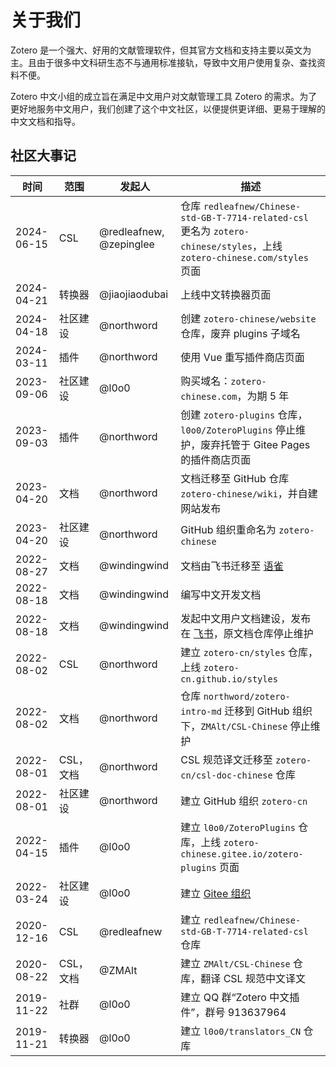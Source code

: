 # 关于我们

Zotero 是一个强大、好用的文献管理软件，但其官方文档和支持主要以英文为主。且由于很多中文科研生态不与通用标准接轨，导致中文用户使用复杂、查找资料不便。

Zotero 中文小组的成立旨在满足中文用户对文献管理工具 Zotero 的需求。为了更好地服务中文用户，我们创建了这个中文社区，以便提供更详细、更易于理解的中文文档和指导。

## 社区大事记

| 时间       | 范围      | 发起人                  | 描述                                                                                                                       |
| ---------- | --------- | ----------------------- | -------------------------------------------------------------------------------------------------------------------------- |
| 2024-06-15 | CSL       | @redleafnew, @zepinglee | 仓库 `redleafnew/Chinese-std-GB-T-7714-related-csl` 更名为 `zotero-chinese/styles`，上线 `zotero-chinese.com/styles` 页面  |
| 2024-04-21 | 转换器    | @jiaojiaodubai          | 上线中文转换器页面                                                                                                         |
| 2024-04-18 | 社区建设  | @northword              | 创建 `zotero-chinese/website` 仓库，废弃 plugins 子域名                                                                    |
| 2024-03-11 | 插件      | @northword              | 使用 Vue 重写插件商店页面                                                                                                  |
| 2023-09-06 | 社区建设  | @l0o0                   | 购买域名：`zotero-chinese.com`，为期 5 年                                                                                  |
| 2023-09-03 | 插件      | @northword              | 创建 `zotero-plugins` 仓库，`l0o0/ZoteroPlugins` 停止维护，废弃托管于 Gitee Pages 的插件商店页面                           |
| 2023-04-20 | 文档      | @northword              | 文档迁移至 GitHub 仓库 `zotero-chinese/wiki`，并自建网站发布                                                               |
| 2023-04-20 | 社区建设  | @northword              | GitHub 组织重命名为 `zotero-chinese`                                                                                       |
| 2022-08-27 | 文档      | @windingwind            | 文档由飞书迁移至 [语雀](https://zotero.yuque.com/books/share/93bfca90-00d8-4228-8d3a-305863c70f50)                         |
| 2022-08-18 | 文档      | @windingwind            | 编写中文开发文档                                                                                                           |
| 2022-08-18 | 文档      | @windingwind            | 发起中文用户文档建设，发布在 [飞书](https://zotero-chinese.feishu.cn/wiki/wikcnzXqIoGVxAIIUF5Bz3yq3RA)，原文档仓库停止维护 |
| 2022-08-02 | CSL       | @northword              | 建立 `zotero-cn/styles` 仓库，上线 `zotero-cn.github.io/styles`                                                            |
| 2022-08-02 | 文档      | @northword              | 仓库 `northword/zotero-intro-md` 迁移到 GitHub 组织下，`ZMAlt/CSL-Chinese` 停止维护                                        |
| 2022-08-01 | CSL，文档 | @northword              | CSL 规范译文迁移至 `zotero-cn/csl-doc-chinese` 仓库                                                                        |
| 2022-08-01 | 社区建设  | @northword              | 建立 GitHub 组织 `zotero-cn`                                                                                               |
| 2022-04-15 | 插件      | @l0o0                   | 建立 `l0o0/ZoteroPlugins` 仓库，上线 `zotero-chinese.gitee.io/zotero-plugins` 页面                                         |
| 2022-03-24 | 社区建设  | @l0o0                   | 建立 [Gitee 组织](https://gitee.com/zotero-chinese)                                                                        |
| 2020-12-16 | CSL       | @redleafnew             | 建立 `redleafnew/Chinese-std-GB-T-7714-related-csl` 仓库                                                                   |
| 2020-08-22 | CSL，文档 | @ZMAlt                  | 建立 `ZMAlt/CSL-Chinese` 仓库，翻译 CSL 规范中文译文                                                                       |
| 2019-11-22 | 社群      | @l0o0                   | 建立 QQ 群“Zotero 中文插件”，群号 913637964                                                                                |
| 2019-11-21 | 转换器    | @l0o0                   | 建立 `l0o0/translators_CN` 仓库                                                                                            |
